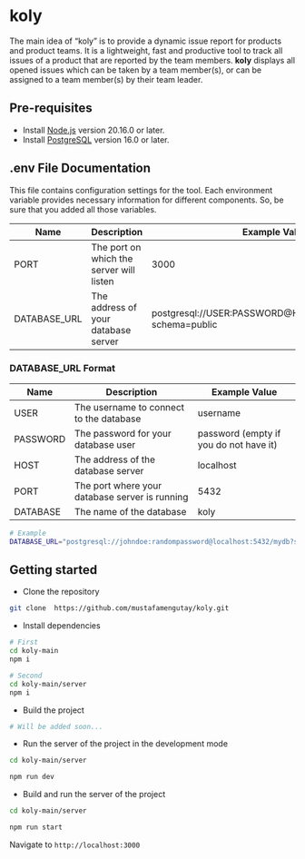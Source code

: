 # koly

The main idea of “koly” is to provide a dynamic issue report for products and product teams. It is a lightweight, fast and productive tool to track all issues of a product that are reported by the team members. **koly** displays all opened issues which can be taken by a team member(s), or can be assigned to a team member(s) by their team leader.

## Pre-requisites

- Install [Node.js](https://nodejs.org/en/) version 20.16.0 or later.
- Install [PostgreSQL](https://www.postgresql.org/download/) version 16.0 or later.

## .env File Documentation

This file contains configuration settings for the tool. Each environment variable provides necessary information for different components. So, be sure that you added all those variables.

| Name         | Description                              | Example Value                                               |
| ------------ | ---------------------------------------- | ----------------------------------------------------------- |
| PORT         | The port on which the server will listen | 3000                                                        |
| DATABASE_URL | The address of your database server      | postgresql://USER:PASSWORD@HOST:PORT/DATABASE?schema=public |

### DATABASE_URL Format

| Name     | Description                                    | Example Value                          |
| -------- | ---------------------------------------------- | -------------------------------------- |
| USER     | The username to connect to the database        | username                               |
| PASSWORD | The password for your database user            | password (empty if you do not have it) |
| HOST     | The address of the database server             | localhost                              |
| PORT     | The port where your database server is running | 5432                                   |
| DATABASE | The name of the database                       | koly                                   |

```bash
# Example
DATABASE_URL="postgresql://johndoe:randompassword@localhost:5432/mydb?schema=public"
```

## Getting started

- Clone the repository

```bash
git clone  https://github.com/mustafamengutay/koly.git
```

- Install dependencies

```bash
# First
cd koly-main
npm i

# Second
cd koly-main/server
npm i
```

- Build the project

```bash
# Will be added soon...
```

- Run the server of the project in the development mode

```bash
cd koly-main/server

npm run dev
```

- Build and run the server of the project

```bash
cd koly-main/server

npm run start
```

Navigate to `http://localhost:3000`
